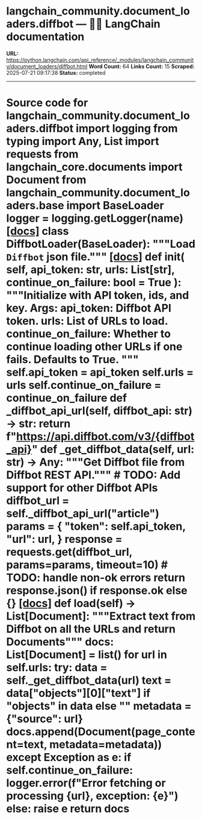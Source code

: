 # langchain_community.document_loaders.diffbot — 🦜🔗 LangChain  documentation

**URL:** https://python.langchain.com/api_reference/_modules/langchain_community/document_loaders/diffbot.html
**Word Count:** 64
**Links Count:** 15
**Scraped:** 2025-07-21 09:17:38
**Status:** completed

---

# Source code for langchain\_community.document\_loaders.diffbot               import logging     from typing import Any, List          import requests     from langchain_core.documents import Document          from langchain_community.document_loaders.base import BaseLoader          logger = logging.getLogger(__name__)                              [[docs]](https://python.langchain.com/api_reference/community/document_loaders/langchain_community.document_loaders.diffbot.DiffbotLoader.html#langchain_community.document_loaders.diffbot.DiffbotLoader)     class DiffbotLoader(BaseLoader):         """Load `Diffbot` json file."""                         [[docs]](https://python.langchain.com/api_reference/community/document_loaders/langchain_community.document_loaders.diffbot.DiffbotLoader.html#langchain_community.document_loaders.diffbot.DiffbotLoader.__init__)         def __init__(             self, api_token: str, urls: List[str], continue_on_failure: bool = True         ):             """Initialize with API token, ids, and key.                  Args:                 api_token: Diffbot API token.                 urls: List of URLs to load.                 continue_on_failure: Whether to continue loading other URLs if one fails.                    Defaults to True.             """             self.api_token = api_token             self.urls = urls             self.continue_on_failure = continue_on_failure                             def _diffbot_api_url(self, diffbot_api: str) -> str:             return f"https://api.diffbot.com/v3/{diffbot_api}"              def _get_diffbot_data(self, url: str) -> Any:             """Get Diffbot file from Diffbot REST API."""             # TODO: Add support for other Diffbot APIs             diffbot_url = self._diffbot_api_url("article")             params = {                 "token": self.api_token,                 "url": url,             }             response = requests.get(diffbot_url, params=params, timeout=10)                  # TODO: handle non-ok errors             return response.json() if response.ok else {}                         [[docs]](https://python.langchain.com/api_reference/community/document_loaders/langchain_community.document_loaders.diffbot.DiffbotLoader.html#langchain_community.document_loaders.diffbot.DiffbotLoader.load)         def load(self) -> List[Document]:             """Extract text from Diffbot on all the URLs and return Documents"""             docs: List[Document] = list()                  for url in self.urls:                 try:                     data = self._get_diffbot_data(url)                     text = data["objects"][0]["text"] if "objects" in data else ""                     metadata = {"source": url}                     docs.append(Document(page_content=text, metadata=metadata))                 except Exception as e:                     if self.continue_on_failure:                         logger.error(f"Error fetching or processing {url}, exception: {e}")                     else:                         raise e             return docs